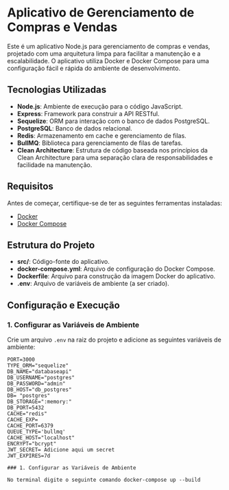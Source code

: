 # Aplicativo de Gerenciamento de Compras e Vendas

Este é um aplicativo Node.js para gerenciamento de compras e vendas, projetado com uma arquitetura limpa para facilitar a manutenção e a escalabilidade. O aplicativo utiliza Docker e Docker Compose para uma configuração fácil e rápida do ambiente de desenvolvimento.

## Tecnologias Utilizadas

- **Node.js**: Ambiente de execução para o código JavaScript.
- **Express**: Framework para construir a API RESTful.
- **Sequelize**: ORM para interação com o banco de dados PostgreSQL.
- **PostgreSQL**: Banco de dados relacional.
- **Redis**: Armazenamento em cache e gerenciamento de filas.
- **BullMQ**: Biblioteca para gerenciamento de filas de tarefas.
- **Clean Architecture**: Estrutura de código baseada nos princípios da Clean Architecture para uma separação clara de responsabilidades e facilidade na manutenção.

## Requisitos

Antes de começar, certifique-se de ter as seguintes ferramentas instaladas:

- [Docker](https://docs.docker.com/get-docker/)
- [Docker Compose](https://docs.docker.com/compose/install/)

## Estrutura do Projeto

- **src/**: Código-fonte do aplicativo.
- **docker-compose.yml**: Arquivo de configuração do Docker Compose.
- **Dockerfile**: Arquivo para construção da imagem Docker do aplicativo.
- **.env**: Arquivo de variáveis de ambiente (a ser criado).

## Configuração e Execução

### 1. Configurar as Variáveis de Ambiente

Crie um arquivo `.env` na raiz do projeto e adicione as seguintes variáveis de ambiente:

```env
PORT=3000
TYPE_ORM="sequelize"
DB_NAME="databaseapi"
DB_USERNAME="postgres"
DB_PASSWORD="admin"
DB_HOST="db_postgres"
DB= "postgres"
DB_STORAGE=":memory:"
DB_PORT=5432
CACHE="redis"
CACHE_EXP=
CACHE_PORT=6379 
QUEUE_TYPE='bullmq'
CACHE_HOST="localhost"
ENCRYPT="bcrypt"
JWT_SECRET= Adicione aqui um secret
JWT_EXPIRES=7d

### 1. Configurar as Variáveis de Ambiente

No terminal digite o seguinte comando docker-compose up --build
